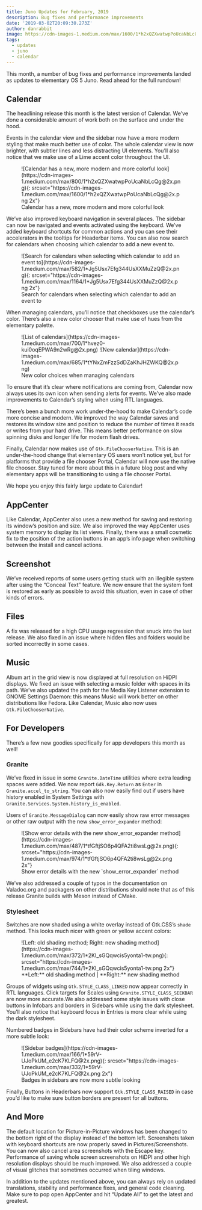 ```yaml
---
title: Juno Updates for February, 2019
description: Bug fixes and performance improvements
date: '2019-03-02T20:09:30.273Z'
author: danrabbit
image: https://cdn-images-1.medium.com/max/1600/1*h2xQZXwatwpPoUcaNbLcQg@2x.png
tags:
  - updates
  - juno
  - calendar
---
```


This month, a number of bug fixes and performance improvements landed as updates to elementary OS 5 Juno. Read ahead for the full rundown!

## Calendar

The headlining release this month is the latest version of Calendar. We’ve done a considerable amount of work both on the surface and under the hood.

Events in the calendar view and the sidebar now have a more modern styling that make much better use of color. The whole calendar view is now brighter, with subtler lines and less distracting UI elements. You’ll also notice that we make use of a Lime accent color throughout the UI.

<figure markdown="1">
![Calendar has a new, more modern and more colorful look](https://cdn-images-1.medium.com/max/800/1*h2xQZXwatwpPoUcaNbLcQg@2x.png){: srcset="https://cdn-images-1.medium.com/max/1600/1*h2xQZXwatwpPoUcaNbLcQg@2x.png 2x"}
<figcaption>Calendar has a new, more modern and more colorful look</figcaption>
</figure>

We’ve also improved keyboard navigation in several places. The sidebar can now be navigated and events activated using the keyboard. We’ve added keyboard shortcuts for common actions and you can see their accelerators in the tooltips for Headerbar items. You can also now search for calendars when choosing which calendar to add a new event to.

<figure markdown="1">
![Search for calendars when selecting which calendar to add an event to](https://cdn-images-1.medium.com/max/582/1*Jg5Usx7Efg344UsXXMuZzQ@2x.png){: srcset="https://cdn-images-1.medium.com/max/1164/1*Jg5Usx7Efg344UsXXMuZzQ@2x.png 2x"}
<figcaption>Search for calendars when selecting which calendar to add an event to</figcaption>
</figure>

When managing calendars, you’ll notice that checkboxes use the calendar’s color. There’s also a new color chooser that make use of hues from the elementary palette.

<figure class="half" markdown="1">
![List of calendars](https://cdn-images-1.medium.com/max/700/1*hvez0-kui0oqEPWA9n2wRg@2x.png)
![New calendar](https://cdn-images-1.medium.com/max/685/1*tYNxZmFzzSdDZaKhJHZWKQ@2x.png)
<figcaption>New color choices when managing calendars</figcaption>
</figure>

To ensure that it’s clear where notifications are coming from, Calendar now always uses its own icon when sending alerts for events. We’ve also made improvements to Calendar’s styling when using RTL languages.

There’s been a bunch more work under-the-hood to make Calendar’s code more concise and modern. We improved the way Calendar saves and restores its window size and position to reduce the number of times it reads or writes from your hard drive. This means better performance on slow spinning disks and longer life for modern flash drives.

Finally, Calendar now makes use of `Gtk.FileChooserNative`. This is an under-the-hood change that elementary OS users won’t notice yet, but for platforms that provide a file chooser Portal, Calendar will now use the native file chooser. Stay tuned for more about this in a future blog post and why elementary apps will be transitioning to using a file chooser Portal.

We hope you enjoy this fairly large update to Calendar!

## AppCenter

Like Calendar, AppCenter also uses a new method for saving and restoring its window’s position and size. We also improved the way AppCenter uses system memory to display its list views. Finally, there was a small cosmetic fix to the position of the action buttons in an app’s info page when switching between the install and cancel actions.

## Screenshot

We’ve received reports of some users getting stuck with an illegible system after using the “Conceal Text” feature. We now ensure that the system font is restored as early as possible to avoid this situation, even in case of other kinds of errors.

## Files

A fix was released for a high CPU usage regression that snuck into the last release. We also fixed in an issue where hidden files and folders would be sorted incorrectly in some cases.

## Music

Album art in the grid view is now displayed at full resolution on HiDPI displays. We fixed an issue with selecting a music folder with spaces in its path. We’ve also updated the path for the Media Key Listener extension to GNOME Settings Daemon: this means Music will work better on other distributions like Fedora. Like Calendar, Music also now uses `Gtk.FileChooserNative`.

## For Developers

There’s a few new goodies specifically for app developers this month as well!

### Granite

We’ve fixed in issue in some `Granite.DateTime` utilities where extra leading spaces were added. We now report `Gdk.Key.Return` as `Enter` in `Granite.accel_to_string`. You can also now easily find out if users have history enabled in System Settings with `Granite.Services.System.history_is_enabled`.

Users of `Granite.MessageDialog` can now easily show raw error messages or other raw output with the new `show_error_expander` method:

<figure markdown="1">
![Show error details with the new show_error_expander method](https://cdn-images-1.medium.com/max/487/1*tfGftjSO6p4QFA2ti8wsLg@2x.png){: srcset="https://cdn-images-1.medium.com/max/974/1*tfGftjSO6p4QFA2ti8wsLg@2x.png 2x"}
<figcaption markdown="1">
Show error details with the new `show_error_expander` method
</figcaption>
</figure>

We’ve also addressed a couple of typos in the documentation on Valadoc.org and packagers on other distributions should note that as of this release Granite builds with Meson instead of CMake.

### Stylesheet

Switches are now shaded using a white overlay instead of Gtk.CSS’s `shade` method. This looks much nicer with green or yellow accent colors:

<figure class="card" markdown="1">
![Left: old shading method; Right: new shading method](https://cdn-images-1.medium.com/max/372/1*2KI_sGQqwcis5yonta1-tw.png){: srcset="https://cdn-images-1.medium.com/max/744/1*2KI_sGQqwcis5yonta1-tw.png 2x"}
<figcaption markdown="1">
**Left:** old shading method | **Right:** new shading method
</figcaption>
</figure>

Groups of widgets using `Gtk.STYLE_CLASS_LINKED` now appear correctly in RTL languages. Click targets for Scales using `Granite.STYLE_CLASS_SEEKBAR` are now more accurate.We also addressed some style issues with close buttons in Infobars and borders in Sidebars while using the dark stylesheet. You’ll also notice that keyboard focus in Entries is more clear while using the dark stylesheet.

Numbered badges in Sidebars have had their color scheme inverted for a more subtle look:

<figure class="card" markdown="1">
![Sidebar badges](https://cdn-images-1.medium.com/max/166/1*59rV-UJoPkUM_e2cK7KLFQ@2x.png){: srcset="https://cdn-images-1.medium.com/max/332/1*59rV-UJoPkUM_e2cK7KLFQ@2x.png 2x"}
<figcaption>Badges in sidebars are now more subtle looking</figcaption>
</figure>

Finally, Buttons in Headerbars now support `Gtk.STYLE_CLASS_RAISED` in case you’d like to make sure button borders are present for all buttons.

## And More

The default location for Picture-in-Picture windows has been changed to the bottom right of the display instead of the bottom left. Screenshots taken with keyboard shortcuts are now properly saved in Pictures/Screenshots. You can now also cancel area screenshots with the Escape key. Performance of saving whole screen screenshots on HiDPI and other high resolution displays should be much improved. We also addressed a couple of visual glitches that sometimes occurred when tiling windows.

In addition to the updates mentioned above, you can always rely on updated translations, stability and performance fixes, and general code cleaning. Make sure to pop open AppCenter and hit “Update All” to get the latest and greatest.

